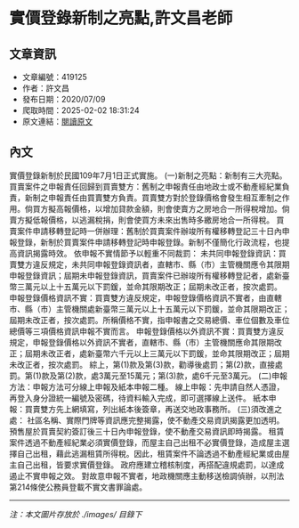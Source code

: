 # 實價登錄新制之亮點,許文昌老師

## 文章資訊
- 文章編號：419125
- 作者：許文昌
- 發布日期：2020/07/09
- 爬取時間：2025-02-02 18:31:24
- 原文連結：[閱讀原文](https://real-estate.get.com.tw/Columns/detail.aspx?no=419125)

## 內文
實價登錄新制於民國109年7月1日正式實施。
(一)新制之亮點：新制有三大亮點。
買賣案件之申報責任回歸到買賣雙方：舊制之申報責任由地政士或不動產經紀業負責，新制之申報責任由買賣雙方負責。買賣雙方對於登錄價格會發生相互牽制之作用。倘買方擬高報價格，以增加貸款金額，則會使賣方之房地合一所得稅增加。倘賣方擬低報價格，以逃漏稅捐，則會使買方未來出售時多繳房地合一所得稅。
買賣案件申請移轉登記時一併辦理：舊制於買賣案件辦竣所有權移轉登記三十日內申報登錄，新制於買賣案件申請移轉登記時申報登錄。新制不僅簡化行政流程，也提高資訊揭露時效。
依申報不實情節予以輕重不同裁罰：
未共同申報登錄資訊：買賣雙方違反規定，未共同申報登錄資訊者，直轄市、縣（市）主管機關應令其限期申報登錄資訊；屆期未申報登錄資訊，買賣案件已辦竣所有權移轉登記者，處新臺幣三萬元以上十五萬元以下罰鍰，並命其限期改正；屆期未改正者，按次處罰。
申報登錄價格資訊不實：買賣雙方違反規定，申報登錄價格資訊不實者，由直轄市、縣（市）主管機關處新臺幣三萬元以上十五萬元以下罰鍰，並命其限期改正；屆期未改正者，按次處罰。所稱價格不實，指申報書之交易總價、車位個數及車位總價等三項價格資訊申報不實而言。
申報登錄價格以外資訊不實：買賣雙方違反規定，申報登錄價格以外資訊不實者，直轄市、縣（市）主管機關應命其限期改正；屆期未改正者，處新臺幣六千元以上三萬元以下罰鍰，並命其限期改正；屆期未改正者，按次處罰。
綜上，第(1)款及第(3)款，勸導後處罰；第(2)款，直接處罰。第(1)款及第(2)款，處3萬元至15萬元；第(3)款，處6千元至3萬元。
(二)申報方法：申報方法可分線上申報及紙本申報二種。
線上申報：先申請自然人憑證，再登入身分證統一編號及密碼，待資料輸入完成，即可選擇線上送件。
紙本申報：買賣雙方先上網填寫，列出紙本後簽章，再送交地政事務所。
(三)須改進之處：
社區名稱、實際門牌等資訊應完整揭露，使不動產交易資訊揭露更加透明。
預售屋於買賣契約簽訂後三十日內申報登錄，使不動產交易資訊即時揭露。
租賃案件透過不動產經紀業必須實價登錄，而屋主自己出租不必實價登錄，造成屋主選擇自己出租，藉此逃漏租賃所得稅。因此，租賃案件不論透過不動產經紀業或由屋主自己出租，皆要求實價登錄。
政府應建立稽核制度，再搭配違規處罰，以達成遏止不實申報之效。
對故意申報不實者，地政機關應主動移送檢調偵辦，以刑法第214條使公務員登載不實文書罪論處。

---
*注：本文圖片存放於 ./images/ 目錄下*
